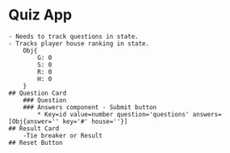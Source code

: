 # Quiz App
    - Needs to track questions in state. 
    - Tracks player house ranking in state.
        Obj{
            G: 0
            S: 0
            R: 0
            H: 0 
        }
    ## Question Card
        ### Question
        ### Answers component - Submit button
            * Key=id value=number question='questions' answers=[Obj{answer='' key='#' house=''}]
    ## Result Card
        -Tie breaker or Result
    ## Reset Button